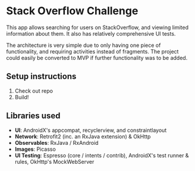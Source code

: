 # Stack Overflow Challenge

This app allows searching for users on StackOverflow, and viewing limited information about them. It also has relatively comprehensive UI tests.

The architecture is very simple due to only having one piece of functionality, and requiring activities instead of fragments. The project could easily be converted to MVP if further functionality was to be added.


## Setup instructions
1. Check out repo
2. Build!

## Libraries used
* **UI**: AndroidX's appcompat, recyclerview, and constraintlayout
* **Network**: Retrofit2 (inc. an RxJava extension) & OkHttp
* **Observables**: RxJava / RxAndroid
* **Images**: Picasso
* **UI Testing**: Espresso (core / intents / contrib), AndroidX's test runner & rules, OkHttp's MockWebServer